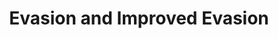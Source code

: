 ---
title: "Evasion and Improved Evasion"

ability:
  description: |
    These extraordinary abilities allow the target of an area attack to leap or twist out of the way. Rogues and monks have evasion and improved evasion as class features, but certain other creatures have these abilities, too.

    If subjected to an attack that allows a Reflex save for half damage, a character with evasion takes no damage on a successful save.

    As with a Reflex save for any creature, a character must have room to move in order to evade. A bound character or one squeezing through an area cannot use evasion.

    As with a Reflex save for any creature, evasion is a reflexive ability. The character need not know that the attack is coming to use evasion.

    Rogues and monks cannot use evasion in medium or heavy armor. Some creatures with the evasion ability as an innate quality do not have this limitation.

    Improved evasion is like evasion, except that even on a failed saving throw the character takes only half damage.
---